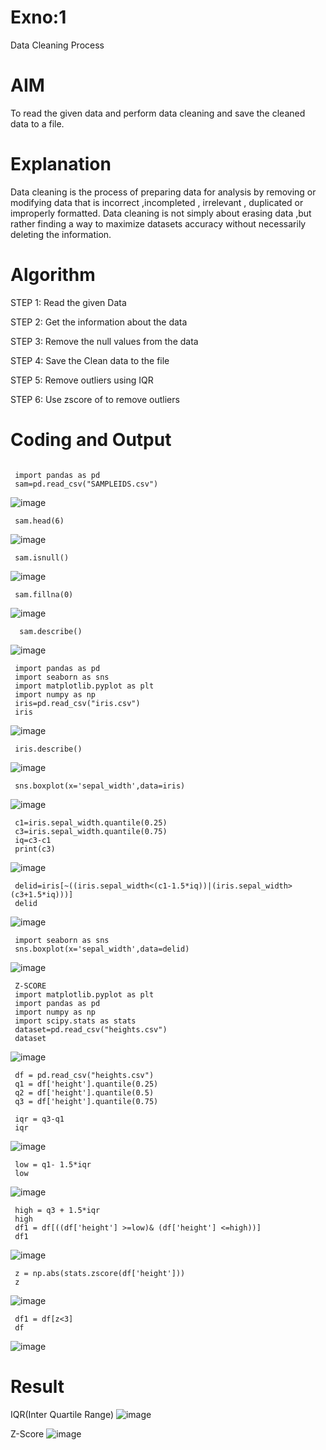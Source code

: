 # Exno:1
Data Cleaning Process

# AIM
To read the given data and perform data cleaning and save the cleaned data to a file.

# Explanation
Data cleaning is the process of preparing data for analysis by removing or modifying data that is incorrect ,incompleted , irrelevant , duplicated or improperly formatted. Data cleaning is not simply about erasing data ,but rather finding a way to maximize datasets accuracy without necessarily deleting the information.

# Algorithm
STEP 1: Read the given Data

STEP 2: Get the information about the data

STEP 3: Remove the null values from the data

STEP 4: Save the Clean data to the file

STEP 5: Remove outliers using IQR

STEP 6: Use zscore of to remove outliers

# Coding and Output
```

 import pandas as pd
 sam=pd.read_csv("SAMPLEIDS.csv")

```
![image](https://github.com/user-attachments/assets/fd918a72-771f-4b0c-964b-b0864cf59a59)
```
 sam.head(6)
```
![image](https://github.com/user-attachments/assets/0a78b725-d282-44cb-a1f5-7cbbb560582f)
```
 sam.isnull()
```
![image](https://github.com/user-attachments/assets/4a870bbd-d70c-466e-a303-a0b6e93438f7)
```
 sam.fillna(0)
```
![image](https://github.com/user-attachments/assets/8fb6b88c-f7e2-4a6a-8334-0510138272a6)
```
  sam.describe()
```
![image](https://github.com/user-attachments/assets/7fcb1756-44d4-4f24-893d-c8e833a6e879)
```
 import pandas as pd
 import seaborn as sns
 import matplotlib.pyplot as plt
 import numpy as np
 iris=pd.read_csv("iris.csv")
 iris
```
![image](https://github.com/user-attachments/assets/252c8bf8-3c09-46e0-8a70-6edf6619f91c)
```
 iris.describe()
```
![image](https://github.com/user-attachments/assets/68b83847-3060-4b05-bfbe-82405eff310c)
```
 sns.boxplot(x='sepal_width',data=iris)
```
![image](https://github.com/user-attachments/assets/dc115928-9627-4da7-8a3b-7acbb7cbb1be)
```
 c1=iris.sepal_width.quantile(0.25)
 c3=iris.sepal_width.quantile(0.75)
 iq=c3-c1
 print(c3)

```
![image](https://github.com/user-attachments/assets/7a1ef457-b533-413c-9dea-086e8f2a9757)
```
 delid=iris[~((iris.sepal_width<(c1-1.5*iq))|(iris.sepal_width>(c3+1.5*iq)))]
 delid
```
![image](https://github.com/user-attachments/assets/052716b9-3d99-4613-8855-9be4790b14ce)
```
 import seaborn as sns
 sns.boxplot(x='sepal_width',data=delid)
```

![image](https://github.com/user-attachments/assets/074354ed-50c1-4375-b9f4-c41c212b4a0b)
```
 Z-SCORE
 import matplotlib.pyplot as plt
 import pandas as pd
 import numpy as np
 import scipy.stats as stats
 dataset=pd.read_csv("heights.csv")
 dataset

```
![image](https://github.com/user-attachments/assets/ee4363e4-325c-4b47-8051-d654941e8da8)
```
 df = pd.read_csv("heights.csv")
 q1 = df['height'].quantile(0.25)
 q2 = df['height'].quantile(0.5)
 q3 = df['height'].quantile(0.75)

 iqr = q3-q1
 iqr
```
![image](https://github.com/user-attachments/assets/ba7b3cb8-98c2-44c5-ae28-ca2217f8ae25)
```
 low = q1- 1.5*iqr
 low
```
![image](https://github.com/user-attachments/assets/19d064b8-aca5-4098-a595-1cf31eb34cfa)
```
 high = q3 + 1.5*iqr
 high
 df1 = df[((df['height'] >=low)& (df['height'] <=high))]
 df1

```
![image](https://github.com/user-attachments/assets/a5b1bfa9-7e00-484b-96c2-01df4b21b305)
```
 z = np.abs(stats.zscore(df['height']))
 z
```
![image](https://github.com/user-attachments/assets/791f2abb-0528-49af-9626-d4427bc93d5b)
```
 df1 = df[z<3]
 df
```
![image](https://github.com/user-attachments/assets/b82e3946-1ee5-450a-9f9a-e5445e894073)


# Result
  
 IQR(Inter Quartile Range)
![image](https://github.com/user-attachments/assets/33213eac-43f9-4fdc-b059-f42056bc25de)


 Z-Score
![image](https://github.com/user-attachments/assets/071bd377-8dce-48ed-a874-b52d9225345c)
